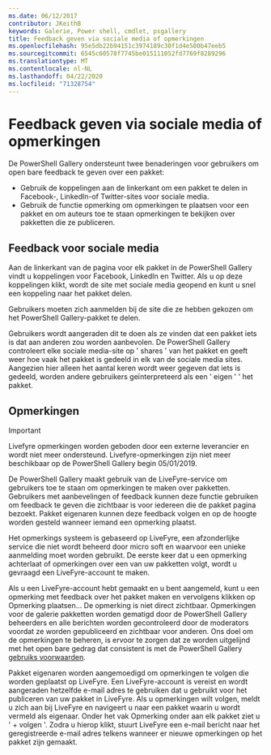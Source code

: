 ```yaml
---
ms.date: 06/12/2017
contributor: JKeithB
keywords: Galerie, Power shell, cmdlet, psgallery
title: Feedback geven via sociale media of opmerkingen
ms.openlocfilehash: 95e5db22b94151c3974189c30f1d4e580b47eeb5
ms.sourcegitcommit: 6545c60578f7745be015111052fd7769f8289296
ms.translationtype: MT
ms.contentlocale: nl-NL
ms.lasthandoff: 04/22/2020
ms.locfileid: "71328754"
---
```

# <a name="providing-feedback-via-social-media-or-comments"></a>Feedback geven via sociale media of opmerkingen

De PowerShell Gallery ondersteunt twee benaderingen voor gebruikers om open bare feedback te geven over een pakket:

- Gebruik de koppelingen aan de linkerkant om een pakket te delen in Facebook-, LinkedIn-of Twitter-sites voor sociale media.
- Gebruik de functie opmerking om opmerkingen te plaatsen voor een pakket en om auteurs toe te staan opmerkingen te bekijken over pakketten die ze publiceren.

## <a name="social-media-feedback"></a>Feedback voor sociale media

Aan de linkerkant van de pagina voor elk pakket in de PowerShell Gallery vindt u koppelingen voor Facebook, LinkedIn en Twitter.
Als u op deze koppelingen klikt, wordt de site met sociale media geopend en kunt u snel een koppeling naar het pakket delen.

Gebruikers moeten zich aanmelden bij de site die ze hebben gekozen om het PowerShell Gallery-pakket te delen.

Gebruikers wordt aangeraden dit te doen als ze vinden dat een pakket iets is dat aan anderen zou worden aanbevolen.
De PowerShell Gallery controleert elke sociale media-site op ' shares ' van het pakket en geeft weer hoe vaak het pakket is gedeeld in elk van de sociale media sites.
Aangezien hier alleen het aantal keren wordt weer gegeven dat iets is gedeeld, worden andere gebruikers geïnterpreteerd als een ' eigen ' ' het pakket.

## <a name="comments"></a>Opmerkingen

> [!IMPORTANT]
> Livefyre opmerkingen worden geboden door een externe leverancier en wordt niet meer ondersteund.
> Livefyre-opmerkingen zijn niet meer beschikbaar op de PowerShell Gallery begin 05/01/2019. 

De PowerShell Gallery maakt gebruik van de LiveFyre-service om gebruikers toe te staan om opmerkingen te maken over pakketten.
Gebruikers met aanbevelingen of feedback kunnen deze functie gebruiken om feedback te geven die zichtbaar is voor iedereen die de pakket pagina bezoekt.
Pakket eigenaren kunnen deze feedback volgen en op de hoogte worden gesteld wanneer iemand een opmerking plaatst.

Het opmerkings systeem is gebaseerd op LiveFyre, een afzonderlijke service die niet wordt beheerd door micro soft en waarvoor een unieke aanmelding moet worden gebruikt.
De eerste keer dat u een opmerking achterlaat of opmerkingen over een van uw pakketten volgt, wordt u gevraagd een LiveFyre-account te maken.

Als u een LiveFyre-account hebt gemaakt en u bent aangemeld, kunt u een opmerking met feedback over het pakket maken en vervolgens klikken op Opmerking plaatsen... De opmerking is niet direct zichtbaar.
Opmerkingen voor de galerie pakketten worden gematigd door de PowerShell Gallery beheerders en alle berichten worden gecontroleerd door de moderators voordat ze worden gepubliceerd en zichtbaar voor anderen.
Ons doel om de opmerkingen te beheren, is ervoor te zorgen dat ze worden uitgelijnd met het open bare gedrag dat consistent is met de PowerShell Gallery [gebruiks voorwaarden](https://www.powershellgallery.com/policies/Terms).

Pakket eigenaren worden aangemoedigd om opmerkingen te volgen die worden geplaatst op LiveFyre.
Een LiveFyre-account is vereist en wordt aangeraden hetzelfde e-mail adres te gebruiken dat u gebruikt voor het publiceren van uw pakket in LiveFyre.
Als u opmerkingen wilt volgen, meldt u zich aan bij LiveFyre en navigeert u naar een pakket waarin u wordt vermeld als eigenaar.
Onder het vak Opmerking onder aan elk pakket ziet u ' + volgen '.
Zodra u hierop klikt, stuurt LiveFyre een e-mail bericht naar het geregistreerde e-mail adres telkens wanneer er nieuwe opmerkingen op het pakket zijn gemaakt.

